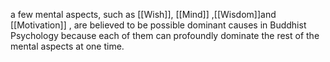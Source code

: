a few mental aspects, such as [[Wish]], [[Mind]] ,[[Wisdom]]and [[Motivation]] , are believed to be possible dominant causes in Buddhist Psychology because each of them can profoundly dominate the rest of the mental aspects at one time.